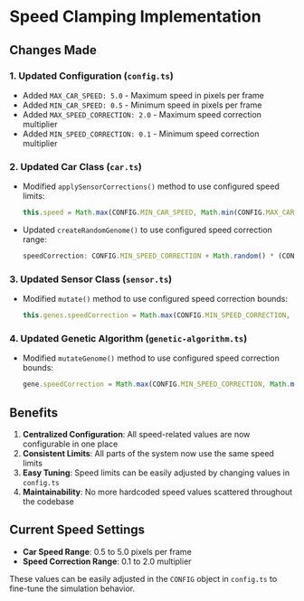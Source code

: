 # Speed Clamping Implementation

## Changes Made

### 1. Updated Configuration (`config.ts`)
- Added `MAX_CAR_SPEED: 5.0` - Maximum speed in pixels per frame
- Added `MIN_CAR_SPEED: 0.5` - Minimum speed in pixels per frame  
- Added `MAX_SPEED_CORRECTION: 2.0` - Maximum speed correction multiplier
- Added `MIN_SPEED_CORRECTION: 0.1` - Minimum speed correction multiplier

### 2. Updated Car Class (`car.ts`)
- Modified `applySensorCorrections()` method to use configured speed limits:
  ```typescript
  this.speed = Math.max(CONFIG.MIN_CAR_SPEED, Math.min(CONFIG.MAX_CAR_SPEED, this.speed));
  ```
- Updated `createRandomGenome()` to use configured speed correction range:
  ```typescript
  speedCorrection: CONFIG.MIN_SPEED_CORRECTION + Math.random() * (CONFIG.MAX_SPEED_CORRECTION - CONFIG.MIN_SPEED_CORRECTION)
  ```

### 3. Updated Sensor Class (`sensor.ts`)
- Modified `mutate()` method to use configured speed correction bounds:
  ```typescript
  this.genes.speedCorrection = Math.max(CONFIG.MIN_SPEED_CORRECTION, Math.min(CONFIG.MAX_SPEED_CORRECTION, this.genes.speedCorrection));
  ```

### 4. Updated Genetic Algorithm (`genetic-algorithm.ts`)
- Modified `mutateGenome()` method to use configured speed correction bounds:
  ```typescript
  gene.speedCorrection = Math.max(CONFIG.MIN_SPEED_CORRECTION, Math.min(CONFIG.MAX_SPEED_CORRECTION, gene.speedCorrection));
  ```

## Benefits

1. **Centralized Configuration**: All speed-related values are now configurable in one place
2. **Consistent Limits**: All parts of the system now use the same speed limits
3. **Easy Tuning**: Speed limits can be easily adjusted by changing values in `config.ts`
4. **Maintainability**: No more hardcoded speed values scattered throughout the codebase

## Current Speed Settings

- **Car Speed Range**: 0.5 to 5.0 pixels per frame
- **Speed Correction Range**: 0.1 to 2.0 multiplier

These values can be easily adjusted in the `CONFIG` object in `config.ts` to fine-tune the simulation behavior.

